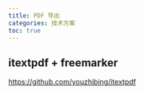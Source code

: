 ```yaml
---
title: PDF 导出
categories: 技术方案
toc: true
---
```


## itextpdf + freemarker

https://github.com/youzhibing/itextpdf

